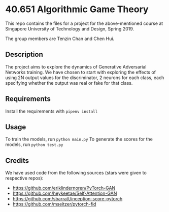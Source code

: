 # 40.651 Algorithmic Game Theory
This repo contains the files for a project for the above-mentioned course at Singapore University of Technology and Design, Spring 2019.

The group members are Tenzin Chan and Chen Hui.

## Description
The project aims to explore the dynamics of Generative Adversarial Networks training. We have chosen to start with exploring the effects of using 2N output values for the discriminator, 2 neurons for each class, each specifying whether the output was real or fake for that class.

## Requirements
Install the requirements with `pipenv install`

## Usage
To train the models, run `python main.py`
To generate the scores for the models, run `python test.py`

## Credits
We have used code from the following sources (stars were given to respective repos):
- https://github.com/eriklindernoren/PyTorch-GAN
- https://github.com/heykeetae/Self-Attention-GAN
- https://github.com/sbarratt/inception-score-pytorch
- https://github.com/mseitzer/pytorch-fid
